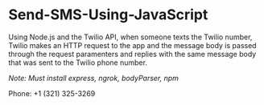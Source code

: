 # Send-SMS-Using-JavaScript

Using Node.js and the Twilio API, when someone texts the Twilio number, Twilio makes an HTTP request to the app and the message body is passed through the request paramenters and replies with the same message body that was sent to the Twilio phone number.

*Note: Must install express, ngrok, bodyParser, npm*

Phone: +1 (321) 325-3269

